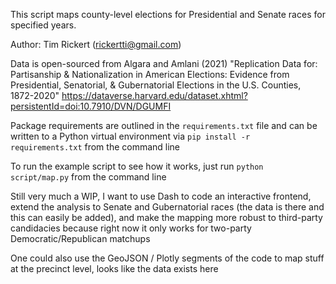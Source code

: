 This script maps county-level elections for Presidential and Senate races for specified years.

Author: Tim Rickert (rickertti@gmail.com)

Data is open-sourced from Algara and Amlani (2021) "Replication Data for: Partisanship & Nationalization in American Elections: Evidence from Presidential, Senatorial, & Gubernatorial Elections in the U.S. Counties, 1872-2020" https://dataverse.harvard.edu/dataset.xhtml?persistentId=doi:10.7910/DVN/DGUMFI

Package requirements are outlined in the `requirements.txt` file and can be written to a Python virtual environment via `pip install -r requirements.txt` from the command line

To run the example script to see how it works, just run `python script/map.py` from the command line

Still very much a WIP, I want to use Dash to code an interactive frontend, extend the analysis to Senate and Gubernatorial races (the data is there and this can easily be added), and make the mapping more robust to third-party candidacies because right now it only works for two-party Democratic/Republican matchups

One could also use the GeoJSON / Plotly segments of the code to map stuff at the precinct level, looks like the data exists here